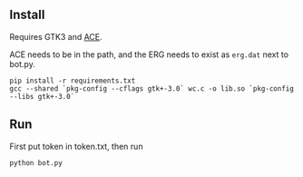 
## Install
Requires GTK3 and [ACE](http://sweaglesw.org/linguistics/ace/).

ACE needs to be in the path, and the ERG needs to exist as `erg.dat` next to bot.py.
```
pip install -r requirements.txt
gcc --shared `pkg-config --cflags gtk+-3.0` wc.c -o lib.so `pkg-config --libs gtk+-3.0`
```
## Run
First put token in token.txt, then run
```
python bot.py
```